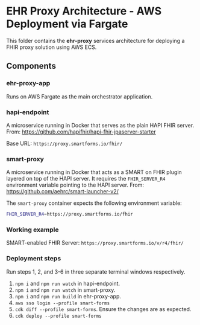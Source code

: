 # EHR Proxy Architecture - AWS Deployment via Fargate

This folder contains the **ehr-proxy** services architecture for deploying a FHIR proxy solution using AWS ECS.

## Components

### ehr-proxy-app
  Runs on AWS Fargate as the main orchestrator application.

### hapi-endpoint
  A microservice running in Docker that serves as the plain HAPI FHIR server.
  From: https://github.com/hapifhir/hapi-fhir-jpaserver-starter

  Base URL: `https://proxy.smartforms.io/fhir/`

### smart-proxy
  A microservice running in Docker that acts as a SMART on FHIR plugin layered on top of the HAPI server.
  It requires the `FHIR_SERVER_R4` environment variable pointing to the HAPI server.
  From: https://github.com/aehrc/smart-launcher-v2/

  The `smart-proxy` container expects the following environment variable:

  ```bash
  FHIR_SERVER_R4=https://proxy.smartforms.io/fhir
  ```

### Working example

SMART-enabled FHIR Server: `https://proxy.smartforms.io/v/r4/fhir/`

### Deployment steps
Run steps 1, 2, and 3-6 in three separate terminal windows respectively.

1. `npm i` and `npm run watch` in hapi-endpoint.
2. `npm i` and `npm run watch` in smart-proxy.
3. `npm i` and `npm run build` in ehr-proxy-app.
4. `aws sso login --profile smart-forms`
5. `cdk diff --profile smart-forms`. Ensure the changes are as expected.
6. `cdk deploy --profile smart-forms`
